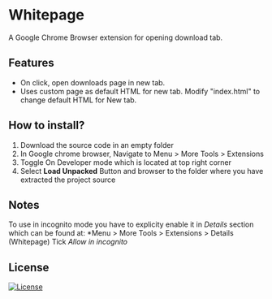 # Whitepage
A Google Chrome Browser extension for opening download tab.

## Features
* On click, open downloads page in new tab.
* Uses custom page as default HTML for new tab. Modify "index.html" to change default HTML for New tab.

## How to install?
1. Download the source code in an empty folder
1. In Google chrome browser, Navigate to Menu > More Tools > Extensions
1. Toggle On Developer mode which is located at top right corner
1. Select **Load Unpacked** Button and browser to the folder where you have extracted the project source

## Notes
To use in incognito mode you have to explicity enable it in *Details* section which can be found at:
*Menu > More Tools > Extensions > Details (Whitepage)
Tick *Allow in incognito*

## License
[![License](https://img.shields.io/badge/License-Apache%202.0-blue.svg)](https://opensource.org/licenses/Apache-2.0)